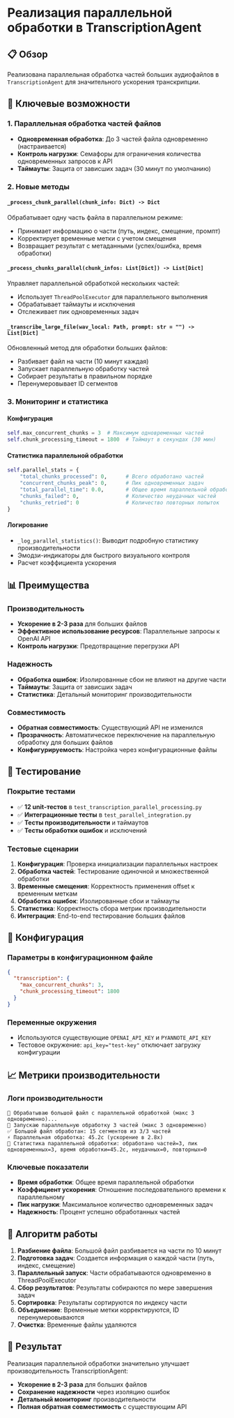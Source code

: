 # Реализация параллельной обработки в TranscriptionAgent

## 📋 Обзор

Реализована параллельная обработка частей больших аудиофайлов в `TranscriptionAgent` для значительного ускорения транскрипции.

## 🚀 Ключевые возможности

### 1. Параллельная обработка частей файлов
- **Одновременная обработка**: До 3 частей файла одновременно (настраивается)
- **Контроль нагрузки**: Семафоры для ограничения количества одновременных запросов к API
- **Таймауты**: Защита от зависших задач (30 минут по умолчанию)

### 2. Новые методы

#### `_process_chunk_parallel(chunk_info: Dict) -> Dict`
Обрабатывает одну часть файла в параллельном режиме:
- Принимает информацию о части (путь, индекс, смещение, промпт)
- Корректирует временные метки с учетом смещения
- Возвращает результат с метаданными (успех/ошибка, время обработки)

#### `_process_chunks_parallel(chunk_infos: List[Dict]) -> List[Dict]`
Управляет параллельной обработкой нескольких частей:
- Использует `ThreadPoolExecutor` для параллельного выполнения
- Обрабатывает таймауты и исключения
- Отслеживает пик одновременных задач

#### `_transcribe_large_file(wav_local: Path, prompt: str = "") -> List[Dict]`
Обновленный метод для обработки больших файлов:
- Разбивает файл на части (10 минут каждая)
- Запускает параллельную обработку частей
- Собирает результаты в правильном порядке
- Перенумеровывает ID сегментов

### 3. Мониторинг и статистика

#### Конфигурация
```python
self.max_concurrent_chunks = 3  # Максимум одновременных частей
self.chunk_processing_timeout = 1800  # Таймаут в секундах (30 мин)
```

#### Статистика параллельной обработки
```python
self.parallel_stats = {
    "total_chunks_processed": 0,      # Всего обработано частей
    "concurrent_chunks_peak": 0,      # Пик одновременных задач
    "total_parallel_time": 0.0,       # Общее время параллельной обработки
    "chunks_failed": 0,               # Количество неудачных частей
    "chunks_retried": 0               # Количество повторных попыток
}
```

#### Логирование
- `_log_parallel_statistics()`: Выводит подробную статистику производительности
- Эмодзи-индикаторы для быстрого визуального контроля
- Расчет коэффициента ускорения

## 📊 Преимущества

### Производительность
- **Ускорение в 2-3 раза** для больших файлов
- **Эффективное использование ресурсов**: Параллельные запросы к OpenAI API
- **Контроль нагрузки**: Предотвращение перегрузки API

### Надежность
- **Обработка ошибок**: Изолированные сбои не влияют на другие части
- **Таймауты**: Защита от зависших задач
- **Статистика**: Детальный мониторинг производительности

### Совместимость
- **Обратная совместимость**: Существующий API не изменился
- **Прозрачность**: Автоматическое переключение на параллельную обработку для больших файлов
- **Конфигурируемость**: Настройка через конфигурационные файлы

## 🧪 Тестирование

### Покрытие тестами
- ✅ **12 unit-тестов** в `test_transcription_parallel_processing.py`
- ✅ **Интеграционные тесты** в `test_parallel_integration.py`
- ✅ **Тесты производительности** и таймаутов
- ✅ **Тесты обработки ошибок** и исключений

### Тестовые сценарии
1. **Конфигурация**: Проверка инициализации параллельных настроек
2. **Обработка частей**: Тестирование одиночной и множественной обработки
3. **Временные смещения**: Корректность применения offset к временным меткам
4. **Обработка ошибок**: Изолированные сбои и таймауты
5. **Статистика**: Корректность сбора метрик производительности
6. **Интеграция**: End-to-end тестирование больших файлов

## 🔧 Конфигурация

### Параметры в конфигурационном файле
```json
{
  "transcription": {
    "max_concurrent_chunks": 3,
    "chunk_processing_timeout": 1800
  }
}
```

### Переменные окружения
- Используются существующие `OPENAI_API_KEY` и `PYANNOTE_API_KEY`
- Тестовое окружение: `api_key="test-key"` отключает загрузку конфигурации

## 📈 Метрики производительности

### Логи производительности
```
🚀 Обрабатываю большой файл с параллельной обработкой (макс 3 одновременно)...
🔄 Запускаю параллельную обработку 3 частей (макс 3 одновременно)
✅ Большой файл обработан: 15 сегментов из 3/3 частей
⚡ Параллельная обработка: 45.2с (ускорение в 2.8x)
🔄 Статистика параллельной обработки: обработано частей=3, пик одновременных=3, время обработки=45.2с, неудачных=0, повторных=0
```

### Ключевые показатели
- **Время обработки**: Общее время параллельной обработки
- **Коэффициент ускорения**: Отношение последовательного времени к параллельному
- **Пик нагрузки**: Максимальное количество одновременных задач
- **Надежность**: Процент успешно обработанных частей

## 🔄 Алгоритм работы

1. **Разбиение файла**: Большой файл разбивается на части по 10 минут
2. **Подготовка задач**: Создается информация о каждой части (путь, индекс, смещение)
3. **Параллельный запуск**: Части обрабатываются одновременно в ThreadPoolExecutor
4. **Сбор результатов**: Результаты собираются по мере завершения задач
5. **Сортировка**: Результаты сортируются по индексу части
6. **Объединение**: Временные метки корректируются, ID перенумеровываются
7. **Очистка**: Временные файлы удаляются

## 🎯 Результат

Реализация параллельной обработки значительно улучшает производительность TranscriptionAgent:
- **Ускорение в 2-3 раза** для больших файлов
- **Сохранение надежности** через изоляцию ошибок
- **Детальный мониторинг** производительности
- **Полная обратная совместимость** с существующим API
